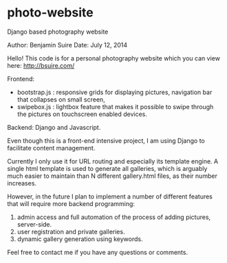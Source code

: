 photo-website
=============

Django based photography website

Author: Benjamin Suire
Date: July 12, 2014

Hello! This code is for a personal photography website which you can view here: http://bsuire.com/

Frontend: 
- bootstrap.js : responsive grids for displaying pictures, navigation bar that collapses on small screen,
- swipebox.js : lightbox feature that makes it possible to swipe through the pictures on touchscreen enabled devices.

Backend: Django and Javascript.

Even though this is a front-end intensive project, I am using Django to facilitate content management. 

Currently I only use it for URL routing and especially its template engine. A single html template is used to generate all galleries, which is arguably much easier to maintain than N different gallery.html files, as their number increases.

However, in the future I plan to implement a number of different features that will require more backend programming: 
1. admin access and full automation of the process of adding pictures, server-side.
2. user registration and private galleries.
3. dynamic gallery generation using keywords. 

Feel free to contact me if you have any questions or comments.
